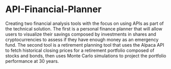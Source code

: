 # API-Financial-Planner
Creating two financial analysis tools with the focus on using APIs as part of the technical solution. The first is a personal finance planner that will allow users to visualize their savings composed by investments in shares and cryptocurrencies to assess if they have enough money as an emergency fund. The second tool is a retirement planning tool that uses the Alpaca API to fetch historical closing prices for a retirement portfolio composed of stocks and bonds, then uses Monte Carlo simulations to project the portfolio performance at 30 years. 
